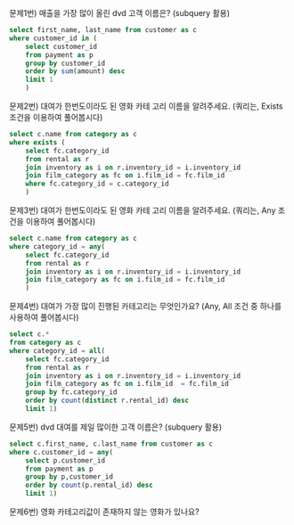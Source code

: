문제1번) 매출을 가장 많이 올린 dvd 고객 이름은? (subquery 활용)
```SQL
select first_name, last_name from customer as c
where customer_id in (
	select customer_id
	from payment as p
	group by customer_id
	order by sum(amount) desc
	limit 1
	) 
```
문제2번) 대여가 한번도이라도 된 영화 카테 고리 이름을 알려주세요. (쿼리는, Exists조건을 이용하여 풀어봅시다)
```SQL
select c.name from category as c
where exists (
	select fc.category_id
	from rental as r
	join inventory as i on r.inventory_id = i.inventory_id
	join film_category as fc on i.film_id = fc.film_id
	where fc.category_id = c.category_id
	) 
```
문제3번) 대여가 한번도이라도 된 영화 카테 고리 이름을 알려주세요. (쿼리는, Any 조건을 이용하여 풀어봅시다)
```SQL
select c.name from category as c
where category_id = any(
	select fc.category_id
	from rental as r
	join inventory as i on r.inventory_id = i.inventory_id
	join film_category as fc on i.film_id = fc.film_id
	) 
```
문제4번) 대여가 가장 많이 진행된 카테고리는 무엇인가요? (Any, All 조건 중 하나를 사용하여 풀어봅시다)
```SQL
select c.*
from category as c
where category_id = all(
	select fc.category_id
	from rental as r
	join inventory as i on r.inventory_id = i.inventory_id
	join film_category as fc on i.film_id  = fc.film_id
	group by fc.category_id
	order by count(distinct r.rental_id) desc
	limit 1)
```
문제5번) dvd 대여를 제일 많이한 고객 이름은? (subquery 활용)
```SQL
select c.first_name, c.last_name from customer as c
where c.customer_id = any(
	select p.customer_id
	from payment as p
	group by p,customer_id
	order by count(p.rental_id) desc
	limit 1)
```
문제6번) 영화 카테고리값이 존재하지 않는 영화가 있나요?
